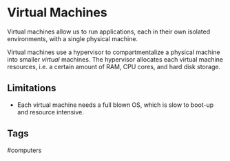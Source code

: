 # Virtual Machines

Virtual machines allow us to run applications, each in their own isolated environments, with a single physical machine.  

Virtual machines use a hypervisor to compartmentalize a physical machine into smaller *virtual* machines. The hypervisor allocates each virtual machine resources, i.e. a certain amount of RAM, CPU cores, and hard disk storage.

## Limitations
* Each virtual machine needs a full blown OS, which is slow to boot-up and resource intensive.  

## Tags
#computers
